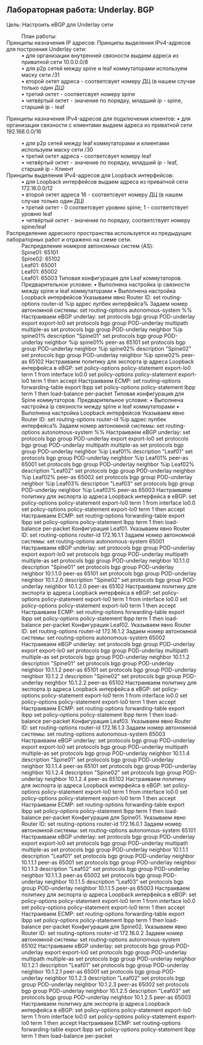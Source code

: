 ## Лабораторная работа: Underlay. BGP
Цель:
Настроить еBGP для Underlay сети
<dd>План работы:</dd>
Принципы назначения IP адресов:
Принципы выделения IPv4-адресов для построения Underlay сети:
<dd>• для организации внутренней связности выдаем адреса из приватной сети 10.0.0.0/8</dd>
<dd>• для p2p сетей между spine и leaf коммутаторами используем маску сети /31</dd>
<dd>• второй октет адреса - соответсвует номеру ДЦ (в нашем случае только один ДЦ)</dd>
<dd>• третий октет - соответсвует номеру spine</dd>
<dd>• четвёртый октет - значение по порядку, младший ip - spine, старший ip - leaf</dd>


Принципы назначения IPv4-адресов для подключения клиентов:
• для организации связности с клиентами выдаем адреса из приватной
сети 192.168.0.0/16</dd>
<dd>• для p2p сетей между leaf коммутаторами и клиентами используем маску сети /30</dd>
<dd>• третий октет адреса - соответсвует номеру leaf</dd>
<dd>• четвёртый октет - значение по порядку, младший ip - leaf, старший ip - Клиент</dd>
Принципы выделения IPv4-адресов для Loopback интерфейсов:
<dd>• для Loopback интерфейсов выдаем адреса из приватной сети 172.16.0.0/12</dd>
<dd>• второй октет адреса 16 - соответсвует номеру ДЦ (в нашем случае только один ДЦ)</dd>
<dd>• третий октет - 0 соответсвует уровню spine; 1 - соответствует уровню leaf</dd>
<dd>• четвёртый октет - значение по порядку, соответствует номеру spine/leaf</dd>
Распределение адресного пространства используется из предыдущих лабораторных работ
и отражено на схеме сети.
<dd>Распределение номеров автономных систем (AS):
<dd>Spine01: 65101
<dd>Spine02: 65102
<dd>Leaf01: 65001
<dd>Leaf01: 65002
<dd>Leaf01: 65003
Типовая конфигурация для Leaf коммутаторов.
Предварительное условие:
• Выполнена настройка ip связности между spine и leaf коммутаторами
• Выполнена настройка Loopback интерфейсов
Указываем явно Router ID:
set routing-options router-id %ip адрес лупбек интерфейса%
Задаем номер автономной системы:
set routing-options autonomous-system %%
Настраиваем eBGP underlay:
set protocols bgp group POD-underlay export export-lo0
set protocols bgp group POD-underlay multipath multiple-as
set protocols bgp group POD-underlay neighbor %ip spine01% description "Spine01"
set protocols bgp group POD-underlay neighbor %ip spine01% peer-as 65101
set protocols bgp group POD-underlay neighbor %ip spine02% description "Spine02"
set protocols bgp group POD-underlay neighbor %ip spine02% peer-as 65102
Настраиваем политику для экспорта ip адреса Loopback интерфейса в eBGP:
set policy-options policy-statement export-lo0 term 1 from interface lo0.0
set policy-options policy-statement export-lo0 term 1 then accept
Настраиваем ECMP:
set routing-options forwarding-table export lbpp
set policy-options policy-statement lbpp term 1 then load-balance per-packet
Типовая конфигурация для Spine коммутаторов.
Предварительное условие:
• Выполнена настройка ip связности между spine и leaf коммутаторами
• Выполнена настройка Loopback интерфейсов
Указываем явно Router ID:
set routing-options router-id %ip адрес лупбек интерфейса%
Задаем номер автономной системы:
set routing-options autonomous-system %%
Настраиваем eBGP underlay:
set protocols bgp group POD-underlay export export-lo0
set protocols bgp group POD-underlay multipath multiple-as
set protocols bgp group POD-underlay neighbor %ip Leaf01% description "Leaf01"
set protocols bgp group POD-underlay neighbor %ip Leaf01% peer-as 65001
set protocols bgp group POD-underlay neighbor %ip Leaf02% description "Leaf02"
set protocols bgp group POD-underlay neighbor %ip Leaf02% peer-as 65002
set protocols bgp group POD-underlay neighbor %ip Leaf03% description "Leaf03"
set protocols bgp group POD-underlay neighbor %ip Leaf03% peer-as 65003
Настраиваем политику для экспорта ip адреса Loopback интерфейса в eBGP:
set policy-options policy-statement export-lo0 term 1 from interface lo0.0
set policy-options policy-statement export-lo0 term 1 then accept
Настраиваем ECMP:
set routing-options forwarding-table export lbpp
set policy-options policy-statement lbpp term 1 then load-balance per-packet
Конфигурация Leaf01.
Указываем явно Router ID:
set routing-options router-id 172.16.1.1
Задаем номер автономной системы:
set routing-options autonomous-system 65001
Настраиваем eBGP underlay:
set protocols bgp group POD-underlay export export-lo0
set protocols bgp group POD-underlay multipath multiple-as
set protocols bgp group POD-underlay neighbor 10.1.1.0 description "Spine01"
set protocols bgp group POD-underlay neighbor 10.1.1.0 peer-as 65101
set protocols bgp group POD-underlay neighbor 10.1.2.0 description "Spine02"
set protocols bgp group POD-underlay neighbor 10.1.2.0 peer-as 65102
Настраиваем политику для экспорта ip адреса Loopback интерфейса в eBGP:
set policy-options policy-statement export-lo0 term 1 from interface lo0.0
set policy-options policy-statement export-lo0 term 1 then accept
Настраиваем ECMP:
set routing-options forwarding-table export lbpp
set policy-options policy-statement lbpp term 1 then load-balance per-packet
Конфигурация Leaf02.
Указываем явно Router ID:
set routing-options router-id 172.16.1.2
Задаем номер автономной системы:
set routing-options autonomous-system 65002
Настраиваем eBGP underlay:
set protocols bgp group POD-underlay export export-lo0
set protocols bgp group POD-underlay multipath multiple-as
set protocols bgp group POD-underlay neighbor 10.1.1.2 description "Spine01"
set protocols bgp group POD-underlay neighbor 10.1.1.2 peer-as 65101
set protocols bgp group POD-underlay neighbor 10.1.2.2 description "Spine02"
set protocols bgp group POD-underlay neighbor 10.1.2.2 peer-as 65102
Настраиваем политику для экспорта ip адреса Loopback интерфейса в eBGP:
set policy-options policy-statement export-lo0 term 1 from interface lo0.0
set policy-options policy-statement export-lo0 term 1 then accept
Настраиваем ECMP:
set routing-options forwarding-table export lbpp
set policy-options policy-statement lbpp term 1 then load-balance per-packet
Конфигурация Leaf03.
Указываем явно Router ID:
set routing-options router-id 172.16.1.3
Задаем номер автономной системы:
set routing-options autonomous-system 65003
Настраиваем eBGP underlay:
set protocols bgp group POD-underlay export export-lo0
set protocols bgp group POD-underlay multipath multiple-as
set protocols bgp group POD-underlay neighbor 10.1.1.4 description "Spine01"
set protocols bgp group POD-underlay neighbor 10.1.1.4 peer-as 65101
set protocols bgp group POD-underlay neighbor 10.1.2.4 description "Spine02"
set protocols bgp group POD-underlay neighbor 10.1.2.4 peer-as 65102
Настраиваем политику для экспорта ip адреса Loopback интерфейса в eBGP:
set policy-options policy-statement export-lo0 term 1 from interface lo0.0
set policy-options policy-statement export-lo0 term 1 then accept
Настраиваем ECMP:
set routing-options forwarding-table export lbpp
set policy-options policy-statement lbpp term 1 then load-balance per-packet
Конфигурация для Spine01.
Указываем явно Router ID:
set routing-options router-id 172.16.0.1
Задаем номер автономной системы:
set routing-options autonomous-system 65101
Настраиваем eBGP underlay:
set protocols bgp group POD-underlay export export-lo0
set protocols bgp group POD-underlay multipath multiple-as
set protocols bgp group POD-underlay neighbor 10.1.1.1 description "Leaf01"
set protocols bgp group POD-underlay neighbor 10.1.1.1 peer-as 65001
set protocols bgp group POD-underlay neighbor 10.1.1.3 description "Leaf02"
set protocols bgp group POD-underlay neighbor 10.1.1.3 peer-as 65002
set protocols bgp group POD-underlay neighbor 10.1.1.5 description "Leaf03"
set protocols bgp group POD-underlay neighbor 10.1.1.5 peer-as 65003
Настраиваем политику для экспорта ip адреса Loopback интерфейса в eBGP:
set policy-options policy-statement export-lo0 term 1 from interface lo0.0
set policy-options policy-statement export-lo0 term 1 then accept
Настраиваем ECMP:
set routing-options forwarding-table export lbpp
set policy-options policy-statement lbpp term 1 then load-balance per-packet
Конфигурация для Spine02.
Указываем явно Router ID:
set routing-options router-id 172.16.0.2
Задаем номер автономной системы:
set routing-options autonomous-system 65102
Настраиваем eBGP underlay:
set protocols bgp group POD-underlay export export-lo0
set protocols bgp group POD-underlay multipath multiple-as
set protocols bgp group POD-underlay neighbor 10.1.2.1 description "Leaf01"
set protocols bgp group POD-underlay neighbor 10.1.2.1 peer-as 65001
set protocols bgp group POD-underlay neighbor 10.1.2.3 description "Leaf02"
set protocols bgp group POD-underlay neighbor 10.1.2.3 peer-as 65002
set protocols bgp group POD-underlay neighbor 10.1.2.5 description "Leaf03"
set protocols bgp group POD-underlay neighbor 10.1.2.5 peer-as 65003
Настраиваем политику для экспорта ip адреса Loopback интерфейса в eBGP:
set policy-options policy-statement export-lo0 term 1 from interface lo0.0
set policy-options policy-statement export-lo0 term 1 then accept
Настраиваем ECMP:
set routing-options forwarding-table export lbpp
set policy-options policy-statement lbpp term 1 then load-balance per-packet
